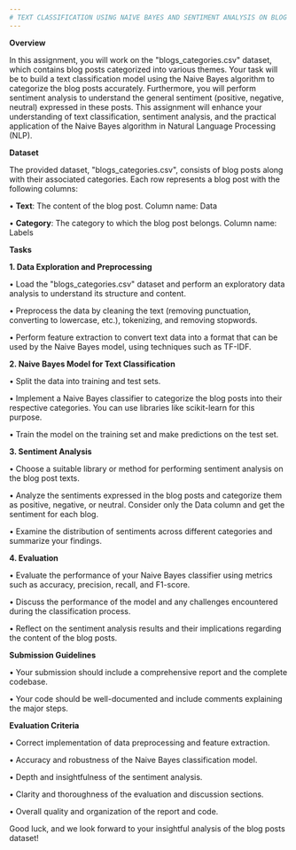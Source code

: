 ```yaml
---
# TEXT CLASSIFICATION USING NAIVE BAYES AND SENTIMENT ANALYSIS ON BLOG POSTS
---
```


**Overview**

In this assignment, you will work on the "blogs_categories.csv" dataset, which contains blog posts categorized into various themes. Your task will be to build a text classification model using the Naive Bayes algorithm to categorize the blog posts accurately. Furthermore, you will perform sentiment analysis to understand the general sentiment (positive, negative, neutral) expressed in these posts. This assignment will enhance your understanding of text classification, sentiment analysis, and the practical application of the Naive Bayes algorithm in Natural Language Processing (NLP).

**Dataset**

The provided dataset, "blogs_categories.csv", consists of blog posts along with their associated categories. Each row represents a blog post with the following columns:

•	**Text**: The content of the blog post. Column name: Data

•	**Category**: The category to which the blog post belongs. Column name: Labels

**Tasks**

**1. Data Exploration and Preprocessing**

•	Load the "blogs_categories.csv" dataset and perform an exploratory data analysis to understand its structure and content.

•	Preprocess the data by cleaning the text (removing punctuation, converting to lowercase, etc.), tokenizing, and removing stopwords.

•	Perform feature extraction to convert text data into a format that can be used by the Naive Bayes model, using techniques such as TF-IDF.

**2. Naive Bayes Model for Text Classification**

•	Split the data into training and test sets.

•	Implement a Naive Bayes classifier to categorize the blog posts into their respective categories. You can use libraries like scikit-learn for this purpose.

•	Train the model on the training set and make predictions on the test set.

**3. Sentiment Analysis**

•	Choose a suitable library or method for performing sentiment analysis on the blog post texts.

•	Analyze the sentiments expressed in the blog posts and categorize them as positive, negative, or neutral. Consider only the Data column and get the sentiment for each blog.

•	Examine the distribution of sentiments across different categories and summarize your findings.

**4. Evaluation**

•	Evaluate the performance of your Naive Bayes classifier using metrics such as accuracy, precision, recall, and F1-score.

•	Discuss the performance of the model and any challenges encountered during the classification process.

•	Reflect on the sentiment analysis results and their implications regarding the content of the blog posts.

**Submission Guidelines**

•	Your submission should include a comprehensive report and the complete codebase.

•	Your code should be well-documented and include comments explaining the major steps.

**Evaluation Criteria**

•	Correct implementation of data preprocessing and feature extraction.

•	Accuracy and robustness of the Naive Bayes classification model.

•	Depth and insightfulness of the sentiment analysis.

•	Clarity and thoroughness of the evaluation and discussion sections.

•	Overall quality and organization of the report and code.

Good luck, and we look forward to your insightful analysis of the blog posts dataset!

